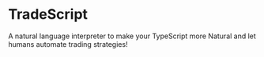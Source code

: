 # TradeScript
A natural language interpreter to make your TypeScript more Natural and let humans automate trading strategies!

